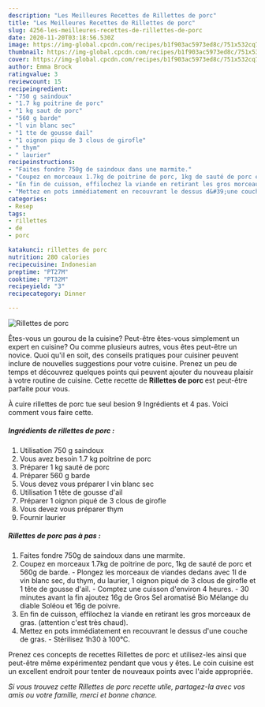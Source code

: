 ```yaml
---
description: "Les Meilleures Recettes de Rillettes de porc"
title: "Les Meilleures Recettes de Rillettes de porc"
slug: 4256-les-meilleures-recettes-de-rillettes-de-porc
date: 2020-11-20T03:18:56.530Z
image: https://img-global.cpcdn.com/recipes/b1f903ac5973ed8c/751x532cq70/rillettes-de-porc-photo-principale-de-la-recette.jpg
thumbnail: https://img-global.cpcdn.com/recipes/b1f903ac5973ed8c/751x532cq70/rillettes-de-porc-photo-principale-de-la-recette.jpg
cover: https://img-global.cpcdn.com/recipes/b1f903ac5973ed8c/751x532cq70/rillettes-de-porc-photo-principale-de-la-recette.jpg
author: Emma Brock
ratingvalue: 3
reviewcount: 15
recipeingredient:
- "750 g saindoux"
- "1.7 kg poitrine de porc"
- "1 kg saut de porc"
- "560 g barde"
- "l vin blanc sec"
- "1 tte de gousse dail"
- "1 oignon piqu de 3 clous de girofle"
- " thym"
- " laurier"
recipeinstructions:
- "Faites fondre 750g de saindoux dans une marmite."
- "Coupez en morceaux 1.7kg de poitrine de porc, 1kg de sauté de porc et 560g de barde. Plongez les morceaux de viandes dedans avec 1l de vin blanc sec, du thym, du laurier, 1 oignon piqué de 3 clous de girofle et 1 tête de gousse d&#39;ail. Comptez une cuisson d&#39;environ 4 heures. 30 minutes avant la fin ajoutez 16g de Gros Sel aromatisé Bio Mélange du diable Soléou et 16g de poivre."
- "En fin de cuisson, effilochez la viande en retirant les gros morceaux de gras. (attention c&#39;est très chaud)."
- "Mettez en pots immédiatement en recouvrant le dessus d&#39;une couche de gras. Stérilisez 1h30 à 100°C."
categories:
- Resep
tags:
- rillettes
- de
- porc

katakunci: rillettes de porc 
nutrition: 280 calories
recipecuisine: Indonesian
preptime: "PT27M"
cooktime: "PT32M"
recipeyield: "3"
recipecategory: Dinner

---
```



![Rillettes de porc](https://img-global.cpcdn.com/recipes/b1f903ac5973ed8c/751x532cq70/rillettes-de-porc-photo-principale-de-la-recette.jpg)

Êtes-vous un gourou de la cuisine? Peut-être êtes-vous simplement un expert en cuisine? Ou comme plusieurs autres, vous êtes peut-être un novice. Quoi qu'il en soit, des conseils pratiques pour cuisiner peuvent inclure de nouvelles suggestions pour votre cuisine. Prenez un peu de temps et découvrez quelques points qui peuvent ajouter du nouveau plaisir à votre routine de cuisine. Cette recette de <strong> Rillettes de porc </strong> est peut-être parfaite pour vous.

<!--inarticleads1-->

À cuire rillettes de porc tue seul besion 9 Ingrédients et 4 pas. Voici comment vous faire cette.

##### Ingrédients de rillettes de porc :

1. Utilisation 750 g saindoux
1. Vous avez besoin 1.7 kg poitrine de porc
1. Préparer 1 kg sauté de porc
1. Préparer 560 g barde
1. Vous devez vous préparer l vin blanc sec
1. Utilisation 1 tête de gousse d&#39;ail
1. Préparer 1 oignon piqué de 3 clous de girofle
1. Vous devez vous préparer  thym
1. Fournir  laurier




<!--inarticleads2-->

##### Rillettes de porc pas à pas :

1. Faites fondre 750g de saindoux dans une marmite.
1. Coupez en morceaux 1.7kg de poitrine de porc, 1kg de sauté de porc et 560g de barde. - Plongez les morceaux de viandes dedans avec 1l de vin blanc sec, du thym, du laurier, 1 oignon piqué de 3 clous de girofle et 1 tête de gousse d&#39;ail. - Comptez une cuisson d&#39;environ 4 heures. - 30 minutes avant la fin ajoutez 16g de Gros Sel aromatisé Bio Mélange du diable Soléou et 16g de poivre.
1. En fin de cuisson, effilochez la viande en retirant les gros morceaux de gras. (attention c&#39;est très chaud).
1. Mettez en pots immédiatement en recouvrant le dessus d&#39;une couche de gras. - Stérilisez 1h30 à 100°C.




<!--inarticleads1-->

<p>
Prenez ces concepts de recettes Rillettes de porc et utilisez-les ainsi que peut-être même expérimentez pendant que vous y êtes. Le coin cuisine est un excellent endroit pour tenter de nouveaux points avec l'aide appropriée.
</p>

<p>
<i>Si vous trouvez cette Rillettes de porc recette utile, partagez-la avec vos amis ou votre famille, merci et bonne chance.</i>
</p>

